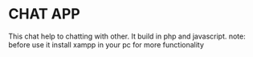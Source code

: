 # CHAT APP
This chat help to chatting with other. It build in php and javascript.
note: before use it install xampp in your pc for more functionality